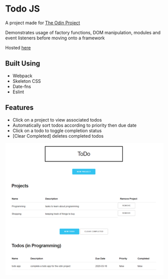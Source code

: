 # Todo JS
 A project made for [The Odin Project](https://www.theodinproject.com/courses/javascript/lessons/todo-list)
 
 Demonstrates usage of factory functions, DOM manipulation, modules and event listeners before moving onto a framework

 Hosted [here](https://koken-y.github.io/todo/)


## Built Using
* Webpack
* Skeleton CSS
* Date-fns
* Eslint

## Features
* Click on a project to view associated todos
* Automatically sort todos according to priority then due date
* Click on a todo to toggle completion status
* [Clear Completed] deletes completed todos

<img src = 'readme1.png'>
